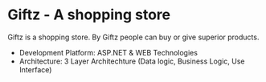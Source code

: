 # Giftz - A shopping store
Giftz is a shopping store. By Giftz people can buy or give superior products.
- Development Platform: ASP.NET & WEB Technologies
- Architecture: 3 Layer Architechture (Data logic, Business Logic, Use Interface)
